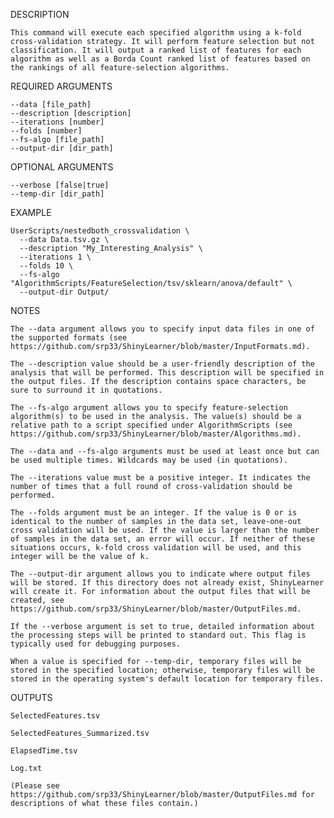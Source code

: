 DESCRIPTION

    This command will execute each specified algorithm using a k-fold cross-validation strategy. It will perform feature selection but not classification. It will output a ranked list of features for each algorithm as well as a Borda Count ranked list of features based on the rankings of all feature-selection algorithms.

REQUIRED ARGUMENTS

    --data [file_path]
    --description [description]
    --iterations [number]
    --folds [number]
    --fs-algo [file_path]
    --output-dir [dir_path]

OPTIONAL ARGUMENTS

    --verbose [false|true]
    --temp-dir [dir_path]

EXAMPLE

    UserScripts/nestedboth_crossvalidation \
      --data Data.tsv.gz \
      --description "My_Interesting_Analysis" \
      --iterations 1 \
      --folds 10 \
      --fs-algo "AlgorithmScripts/FeatureSelection/tsv/sklearn/anova/default" \
      --output-dir Output/

NOTES

    The --data argument allows you to specify input data files in one of the supported formats (see https://github.com/srp33/ShinyLearner/blob/master/InputFormats.md).

    The --description value should be a user-friendly description of the analysis that will be performed. This description will be specified in the output files. If the description contains space characters, be sure to surround it in quotations.

    The --fs-algo argument allows you to specify feature-selection algorithm(s) to be used in the analysis. The value(s) should be a relative path to a script specified under AlgorithmScripts (see https://github.com/srp33/ShinyLearner/blob/master/Algorithms.md).

    The --data and --fs-algo arguments must be used at least once but can be used multiple times. Wildcards may be used (in quotations).

    The --iterations value must be a positive integer. It indicates the number of times that a full round of cross-validation should be performed.

    The --folds argument must be an integer. If the value is 0 or is identical to the number of samples in the data set, leave-one-out cross validation will be used. If the value is larger than the number of samples in the data set, an error will occur. If neither of these situations occurs, k-fold cross validation will be used, and this integer will be the value of k.

    The --output-dir argument allows you to indicate where output files will be stored. If this directory does not already exist, ShinyLearner will create it. For information about the output files that will be created, see https://github.com/srp33/ShinyLearner/blob/master/OutputFiles.md.

    If the --verbose argument is set to true, detailed information about the processing steps will be printed to standard out. This flag is typically used for debugging purposes.

    When a value is specified for --temp-dir, temporary files will be stored in the specified location; otherwise, temporary files will be stored in the operating system's default location for temporary files.

OUTPUTS

    SelectedFeatures.tsv

    SelectedFeatures_Summarized.tsv

    ElapsedTime.tsv

    Log.txt

    (Please see https://github.com/srp33/ShinyLearner/blob/master/OutputFiles.md for descriptions of what these files contain.)
